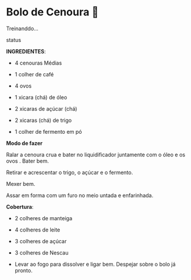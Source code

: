 # Bolo de Cenoura :carrot:

Treinanddo...

status   

**INGREDIENTES**:

- 4 cenouras Médias

- 1 colher de café

- 4 ovos

- 1 xicara (chá) de óleo

- 2 xicaras de açúcar (chá) 

- 2 xicaras (chá) de trigo 

- 1 colher de fermento em pó 

 

**Modo de fazer** 

Ralar a cenoura crua e bater no liquidificador juntamente com o óleo e os ovos . Bater bem. 

Retirar e acrescentar o trigo, o açúcar e o fermento. 

Mexer bem. 

Assar em forma com um furo no meio untada e enfarinhada.

 

**Cobertura**: 

- 2 colheres de manteiga 

- 4 colheres de leite 

- 3 colheres de açúcar 

- 3 colheres de Nescau 

- Levar ao fogo para dissolver e ligar bem. Despejar sobre o bolo já pronto. 



